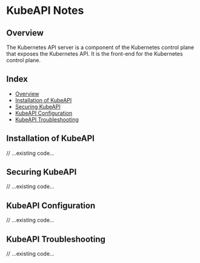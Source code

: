 # KubeAPI Notes

## Overview
The Kubernetes API server is a component of the Kubernetes control plane that exposes the Kubernetes API. It is the front-end for the Kubernetes control plane.

## Index
- [Overview](#overview)
- [Installation of KubeAPI](#installation-of-kubeapi)
- [Securing KubeAPI](#securing-kubeapi)
- [KubeAPI Configuration](#kubeapi-configuration)
- [KubeAPI Troubleshooting](#kubeapi-troubleshooting)

## Installation of KubeAPI
// ...existing code...

## Securing KubeAPI
// ...existing code...

## KubeAPI Configuration
// ...existing code...

## KubeAPI Troubleshooting
// ...existing code...
